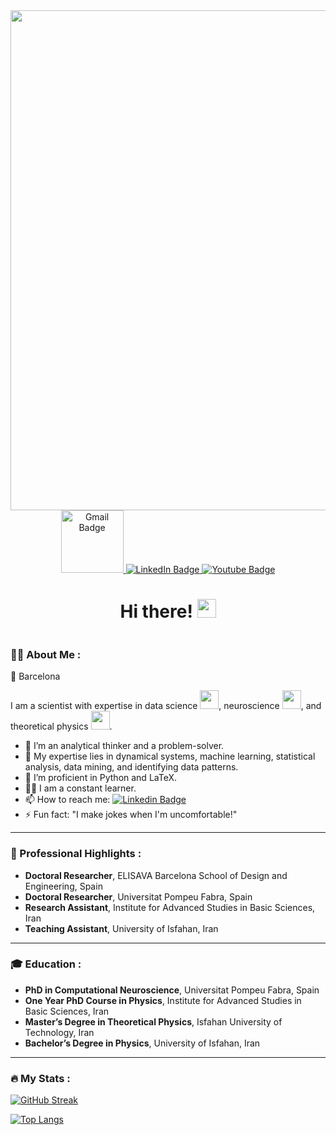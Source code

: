 <div id="header" align="center">
  <img src="https://media.giphy.com/media/v1.Y2lkPTc5MGI3NjExZDFiMzR5cGwwb3g2MHBrN3Rndmo4dnAyYWY3eTlvcXR2cDhsOTFxdyZlcD12MV9pbnRlcm5hbF9naWZfYnlfaWQmY3Q9Zw/xT4uQF7h39mlsF5czK/giphy.gif" width="800"/>

  <div id="badges">
    <a href="mailto:farhad.razi.1988@gmail.com">
      <img src="https://img.shields.io/badge/Email-red?logo=gmail&logoColor=white" alt="Gmail Badge" width="100px"/>
    </a>
    <a href="https://www.linkedin.com/in/farhad-razi-4666b9185/">
      <img src="https://img.shields.io/badge/LinkedIn-blue?style=for-the-badge&logo=linkedin&logoColor=white" alt="LinkedIn Badge"/>
    </a>
    <a href="www.youtube.com/@farhadrazi2562">
      <img src="https://img.shields.io/badge/YouTube-red?style=for-the-badge&logo=youtube&logoColor=white" alt="Youtube Badge"/>
    </a>
  </div>

  <h1>
    Hi there!
    <img src="https://media.giphy.com/media/hvRJCLFzcasrR4ia7z/giphy.gif" width="30px"/>
  </h1>

  <img src="https://komarev.com/ghpvc/?username=fraziphy&style=flat-square&color=blue" alt=""/>
</div>



### 👨‍🔬 About Me :
📍 Barcelona

I am a scientist with expertise in data science <img src="https://media.giphy.com/media/dtB7kgF86VwZWY5Iee/giphy.gif?cid=ecf05e4702sboqtp2y34oz6vrvhsv91iqwss6wv7cmv08tse&ep=v1_gifs_search&rid=giphy.gif&ct=g" width="30">, neuroscience <img src="https://media.giphy.com/media/xThuWl1CsJUCg2qEDu/giphy.gif" width="30">, and theoretical physics <img src="https://media.giphy.com/media/9oHZQ2gEez8ti/giphy.gif" width="30">.
  - 🤔 I’m an analytical thinker and a problem-solver.
  - 🔭 My expertise lies in dynamical systems, machine learning, statistical analysis, data mining, and identifying data patterns.
  - 🌱 I’m proficient in Python and LaTeX.
  - 👨‍🎓 I am a constant learner. 
  - 📫 How to reach me: [![Linkedin Badge](https://img.shields.io/badge/LinkedIn-blue?style=flat&logo=Linkedin&logoColor=white)](https://www.linkedin.com/in/farhad-razi-4666b9185/)
  - ⚡ Fun fact: "I make jokes when I'm uncomfortable!"
---
### 🌟 Professional Highlights :
  - **Doctoral Researcher**, ELISAVA Barcelona School of Design and Engineering, Spain
  - **Doctoral Researcher**, Universitat Pompeu Fabra, Spain
  - **Research Assistant**, Institute for Advanced Studies in Basic Sciences, Iran
  - **Teaching Assistant**, University of Isfahan, Iran
---
### 🎓 Education :
  - **PhD in Computational Neuroscience**, Universitat Pompeu Fabra, Spain
  - **One Year PhD Course in Physics**, Institute for Advanced Studies in Basic Sciences, Iran
  - **Master’s Degree in Theoretical Physics**, Isfahan University of Technology, Iran
  - **Bachelor’s Degree in Physics**, University of Isfahan, Iran


---

### :fire: My Stats :

[![GitHub Streak](http://github-readme-streak-stats.herokuapp.com?user=fraziphy&theme=dark&background=000000)](https://git.io/streak-stats)

[![Top Langs](https://github-readme-stats.vercel.app/api/top-langs/?username=fraziphy&layout=compact&theme=vision-friendly-dark)](https://github.com/anuraghazra/github-readme-stats)

<!-- HI there -->
